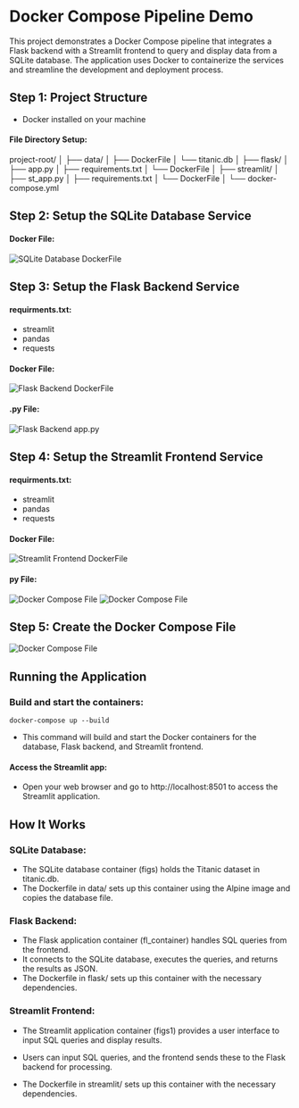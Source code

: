  # Docker Compose Pipeline Demo

This project demonstrates a Docker Compose pipeline that integrates a Flask backend with a Streamlit frontend to query and display data from a SQLite database. The application uses Docker to containerize the services and streamline the development and deployment process.

## Step 1: Project Structure
- Docker installed on your machine

#### File Directory Setup:
project-root/
│
├── data/
│ ├── DockerFile
│ └── titanic.db
│
├── flask/
│ ├── app.py
│ ├── requirements.txt
│ └── DockerFile
│
├── streamlit/
│ ├── st_app.py
│ ├── requirements.txt
│ └── DockerFile
│
└── docker-compose.yml
## Step 2: Setup the SQLite Database Service

#### Docker File: 
![SQLite Database DockerFile](Pictures\Docker_Data1.png)


## Step 3: Setup the Flask Backend Service
#### requirments.txt: 
- streamlit
- pandas
- requests

#### Docker File:
![Flask Backend DockerFile](Pictures\Flask_Docker2.png)

#### .py File:
![Flask Backend app.py](Pictures\Flask_AppPyFile2.png)

## Step 4: Setup the Streamlit Frontend Service
#### requirments.txt:

- streamlit
- pandas
- requests

#### Docker File: 
![Streamlit Frontend DockerFile](Pictures\StreamlitDocker.png)
#### py File: 
![Docker Compose File](Pictures\streamlit_py_imports.png)
![Docker Compose File](Pictures\streamlit_py2.png)

## Step 5: Create the Docker Compose File

![Docker Compose File](Pictures\Yml_File.png)

## Running the Application

### Build and start the containers:

`docker-compose up --build
`
- This command will build and start the Docker containers for the database, Flask backend, and Streamlit frontend.

#### Access the Streamlit app:

- Open your web browser and go to http://localhost:8501 to access the Streamlit application.

## How It Works

### SQLite Database:

- The SQLite database container (figs) holds the Titanic dataset in titanic.db.
- The Dockerfile in data/ sets up this container using the Alpine image and copies the database file.

### Flask Backend:

- The Flask application container (fl_container) handles SQL queries from the frontend.
- It connects to the SQLite database, executes the queries, and returns the results as JSON.
- The Dockerfile in flask/ sets up this container with the necessary dependencies.

### Streamlit Frontend:

- The Streamlit application container (figs1) provides a user interface to input SQL queries and display results.
- Users can input SQL queries, and the frontend sends these to the Flask backend for processing.

- The Dockerfile in streamlit/ sets up this container with the necessary dependencies.
